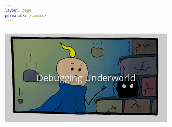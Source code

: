 ```yaml
---
layout: page
permalink: /comics/
---
```


<style>
.title {
    color: #ECECEB;
    font-family: 'QuickSand', 'Open Sans', 'Helvetica Neue', Helvetica, Arial, sans-serif;
    font-size: 30px;
    background: rgba(0, 0, 0, 0.2);
    cursor: pointer;
    position: absolute;
    top: 0;
    width: 100%;
    height: 100%;
    display: flex;
    justify-content: center;
    align-items: center;
    border-radius: 1%;
    text-shadow: 7px 7px 10px rgba(0, 0, 0, 0.5);
}

.image {
    object-fit: cover;
    height: auto; /* Maintains the aspect ratio */
    transition: transform 0.3s ease;
}

.container:hover .image {
    transform: scale(1.05);
}

.container {
    width: 400pt;
    display: flex;
    align-items: center;
    position: relative;
    top: 20px;
    margin: 0 auto;
    margin-bottom: 30px; 
}
</style>

<div>
  <div class="container">
    <a style="text-decoration:none;" href="/comics/debugging_underworld">
        <img src="/assets/images/debugging_underworld/2.png" alt="underworld" class="image"/>
        <div class="title">Debugging Underworld</div>
    </a>
  </div>
</div>